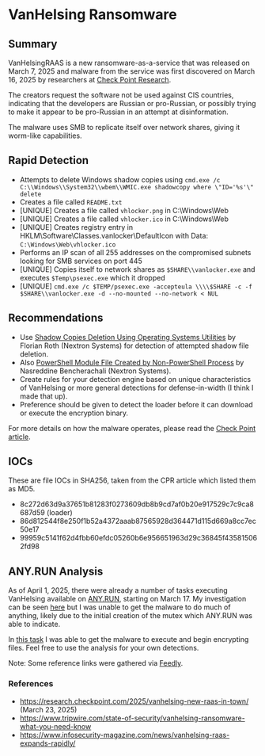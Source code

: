 # VanHelsing Ransomware

## Summary

VanHelsingRAAS is a new ransomware-as-a-service that was released on March 7, 2025 and malware from the service was first discovered on March 16, 2025 by researchers at [Check Point Research](https://research.checkpoint.com/2025/vanhelsing-new-raas-in-town/).

The creators request the software not be used against CIS countries, indicating that the developers are Russian or pro-Russian, or possibly trying to make it appear to be pro-Russian in an attempt at disinformation.

The malware uses SMB to replicate itself over network shares, giving it worm-like capabilities.

## Rapid Detection

* Attempts to delete Windows shadow copies using `cmd.exe /c C:\\Windows\\System32\\wbem\\WMIC.exe shadowcopy where \"ID='%s'\" delete`
* Creates a file called `README.txt`
* [UNIQUE] Creates a file called `vhlocker.png` in C:\Windows\Web
* [UNIQUE] Creates a file called `vhlocker.ico` in C:\Windows\Web
* [UNIQUE] Creates registry entry in HKLM\Software\Classes\.vanlocker\DefaultIcon with Data: `C:\Windows\Web\vhlocker.ico`
* Performs an IP scan of all 255 addresses on the compromised subnets looking for SMB services on port 445
* [UNIQUE] Copies itself to network shares as `$SHARE\\vanlocker.exe` and executes `$Temp\psexec.exe` which it dropped
* [UNIQUE] `cmd.exe /c $TEMP/psexec.exe -accepteula \\\\$SHARE -c -f $SHARE\\vanlocker.exe -d --no-mounted --no-network < NUL`

## Recommendations

* Use [Shadow Copies Deletion Using Operating Systems Utilities](https://github.com/SigmaHQ/sigma/blob/78a78c79ffd2998cd864618c538395a4e8c23902/rules/windows/process_creation/proc_creation_win_susp_shadow_copies_deletion.yml#L4) by Florian Roth (Nextron Systems) for detection of attempted shadow file deletion.
* Also [PowerShell Module File Created by Non-PowerShell Process](https://github.com/SigmaHQ/sigma/blob/78a78c79ffd2998cd864618c538395a4e8c23902/rules/windows/file/file_event/file_event_win_powershell_module_uncommon_creation.yml#L2) by Nasreddine Bencherachali (Nextron Systems).
* Create rules for your detection engine based on unique characteristics of VanHelsing or more general detections for defense-in-width (I think I made that up).
* Preference should be given to detect the loader before it can download or execute the encryption binary.

For more details on how the malware operates, please read the [Check Point article](https://research.checkpoint.com/2025/vanhelsing-new-raas-in-town/).

## IOCs

These are file IOCs in SHA256, taken from the CPR article which listed them as MD5.

* 8c272d63d9a37651b81283f0273609db8b9cd7af0b20e917529c7c9ca8687d59 (loader)
* 86d812544f8e250f1b52a4372aaab87565928d364471d115d669a8cc7ec50e17
* 99959c5141f62d4fbb60efdc05260b6e956651963d29c36845f435815062fd98

## ANY.RUN Analysis

As of April 1, 2025, there were already a number of tasks executing VanHelsing available on [ANY.RUN](https://any.run/), starting on March 17. My investigation can be seen [here](https://app.any.run/tasks/a05d1e58-3521-4c10-a60e-b31401e15e35) but I was unable to get the malware to do much of anything, likely due to the initial creation of the mutex which ANY.RUN was able to indicate.

In [this task](https://app.any.run/tasks/39efe72c-eeb9-4ebe-83cd-73a7d28cc567) I was able to get the malware to execute and begin encrypting files. Feel free to use the analysis for your own detections.


Note: Some reference links were gathered via [Feedly](https://feedly.com/i/collection/content/user/cc20e8e3-2a63-40bf-9046-a038677236c9/category/f7345f24-0352-440c-9614-6d78f9ec9dce).

### References

* https://research.checkpoint.com/2025/vanhelsing-new-raas-in-town/ (March 23, 2025)
* https://www.tripwire.com/state-of-security/vanhelsing-ransomware-what-you-need-know
* https://www.infosecurity-magazine.com/news/vanhelsing-raas-expands-rapidly/ 
